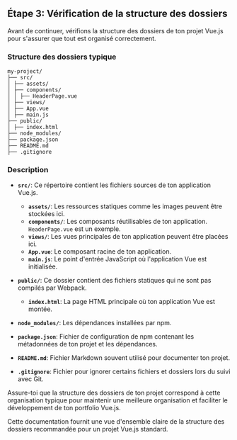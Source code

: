 ## Étape 3: Vérification de la structure des dossiers

Avant de continuer, vérifions la structure des dossiers de ton projet Vue.js pour s'assurer que tout est organisé correctement.

### Structure des dossiers typique

```
my-project/
├── src/
│ ├── assets/
│ ├── components/
│ │ ├── HeaderPage.vue
│ ├── views/
│ ├── App.vue
│ ├── main.js
├── public/
│ ├── index.html
├── node_modules/
├── package.json
├── README.md
├── .gitignore
```


### Description

- **`src/`**: Ce répertoire contient les fichiers sources de ton application Vue.js.
  - **`assets/`**: Les ressources statiques comme les images peuvent être stockées ici.
  - **`components/`**: Les composants réutilisables de ton application. `HeaderPage.vue` est un exemple.
  - **`views/`**: Les vues principales de ton application peuvent être placées ici.
  - **`App.vue`**: Le composant racine de ton application.
  - **`main.js`**: Le point d'entrée JavaScript où l'application Vue est initialisée.
  
- **`public/`**: Ce dossier contient des fichiers statiques qui ne sont pas compilés par Webpack.
  - **`index.html`**: La page HTML principale où ton application Vue est montée.

- **`node_modules/`**: Les dépendances installées par npm.

- **`package.json`**: Fichier de configuration de npm contenant les métadonnées de ton projet et les dépendances.

- **`README.md`**: Fichier Markdown souvent utilisé pour documenter ton projet.

- **`.gitignore`**: Fichier pour ignorer certains fichiers et dossiers lors du suivi avec Git.

Assure-toi que la structure des dossiers de ton projet correspond à cette organisation typique pour maintenir une meilleure organisation et faciliter le développement de ton portfolio Vue.js.


Cette documentation fournit une vue d'ensemble claire de la structure des dossiers recommandée pour un projet Vue.js standard.